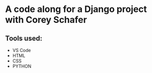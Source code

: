 # A code along for a Django project with Corey Schafer
## Tools used: 
- VS Code
- HTML
- CSS
- PYTHON 